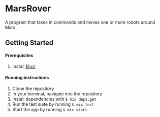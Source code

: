 # MarsRover

A program that takes in commands and moves one or more robots around Mars.

## Getting Started

#### Prerequisites
1. Install [Elixir](https://elixir-lang.org/install.html)

#### Running instructions

1. Clone the repository
2. In your terminal, navigate into the repository
3. Install dependencies with `$ mix deps.get`
4. Run the test suite by running `$ mix test`
5. Start the app by running `$ mix start`

